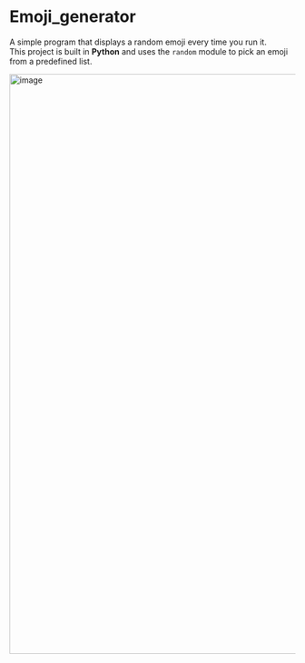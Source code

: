 # Emoji_generator

A simple program that displays a random emoji every time you run it.  
This project is built in **Python** and uses the `random` module to pick an emoji from a predefined list.

<img width="1920" height="1020" alt="image" src="https://github.com/user-attachments/assets/0988aa8e-e615-407e-b5a3-37f78de59328" />
